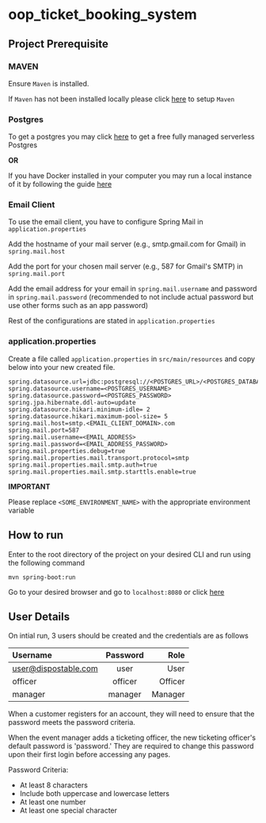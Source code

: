 # oop_ticket_booking_system

## Project Prerequisite

### MAVEN

Ensure `Maven` is installed.

If `Maven` has not been installed locally please click [here](https://www.baeldung.com/install-maven-on-windows-linux-mac) to setup `Maven`

### Postgres

To get a postgres you may click [here](https://neon.tech/) to get a free fully managed serverless Postgres

**OR**

If you have Docker installed in your computer you may run a local instance of it by following the guide [here](https://www.docker.com/blog/how-to-use-the-postgres-docker-official-image/)

### Email Client

To use the email client, you have to configure Spring Mail in `application.properties`

Add the hostname of your mail server (e.g., smtp.gmail.com for Gmail) in `spring.mail.host`

Add the port for your chosen mail server (e.g., 587 for Gmail's SMTP) in `spring.mail.port`

Add the email address for your email in `spring.mail.username` and password in `spring.mail.password` (recommended to not include actual password but use other forms such as an app password)

Rest of the configurations are stated in `application.properties`

### application.properties

Create a file called `application.properties` in `src/main/resources` and copy below into your new created file.

```
spring.datasource.url=jdbc:postgresql://<POSTGRES_URL>/<POSTGRES_DATABASE_NAME>
spring.datasource.username=<POSTGRES_USERNAME>
spring.datasource.password=<POSTGRES_PASSWORD>
spring.jpa.hibernate.ddl-auto=update
spring.datasource.hikari.minimum-idle= 2
spring.datasource.hikari.maximum-pool-size= 5
spring.mail.host=smtp.<EMAIL_CLIENT_DOMAIN>.com
spring.mail.port=587
spring.mail.username=<EMAIL_ADDRESS>
spring.mail.password=<EMAIL_ADDRESS_PASSWORD>
spring.mail.properties.debug=true
spring.mail.properties.mail.transport.protocol=smtp
spring.mail.properties.mail.smtp.auth=true
spring.mail.properties.mail.smtp.starttls.enable=true
```

**IMPORTANT**

Please replace `<SOME_ENVIRONMENT_NAME>` with the appropriate environment variable

## How to run

Enter to the root directory of the project on your desired CLI and run using the following command

```
mvn spring-boot:run
```

Go to your desired browser and go to `localhost:8080` or click [here](https://localhost:8080/)

## User Details

On intial run, 3 users should be created and the credentials are as follows

| Username             | Password |    Role |
| :------------------- | :------: | ------: |
| user@dispostable.com |   user   |    User |
| officer              | officer  | Officer |
| manager              | manager  | Manager |

When a customer registers for an account, they will need to ensure that the password meets the password criteria.

When the event manager adds a ticketing officer, the new ticketing officer's default password is 'password.' They are required to change this password upon their first login before accessing any pages.

Password Criteria:
* At least 8 characters
* Include both uppercase and lowercase letters
* At least one number
* At least one special character
